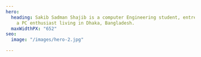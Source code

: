 ```yaml
---
hero:
  heading: Sakib Sadman Shajib is a computer Engineering student, entrepreneur and
    a PC enthusiast living in Dhaka, Bangladesh.
  maxWidthPX: "652"
seo:
  image: "/images/hero-2.jpg"

---
```

